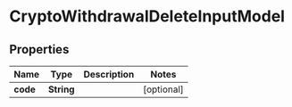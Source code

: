 # CryptoWithdrawalDeleteInputModel

## Properties
Name | Type | Description | Notes
------------ | ------------- | ------------- | -------------
**code** | **String** |  |  [optional]
